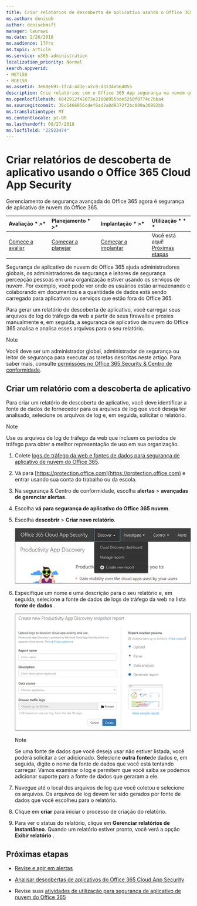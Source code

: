 ```yaml
---
title: Criar relatórios de descoberta de aplicativo usando o Office 365 Cloud App Security
ms.author: deniseb
author: denisebmsft
manager: laurawi
ms.date: 2/26/2018
ms.audience: ITPro
ms.topic: article
ms.service: o365-administration
localization_priority: Normal
search.appverid:
- MET150
- MOE150
ms.assetid: 3e68e691-1fc4-4d3e-a2c0-d3134eb64055
description: Crie relatórios com o Office 365 App segurança na nuvem que permitem que você entenda como pessoas da sua organização estiver usando o Office 365 e outros aplicativos.
ms.openlocfilehash: 6842912f42072e21608955bde5250f0774c7bba4
ms.sourcegitcommit: 36c5466056cdef6ad2a8d9372f2bc009a30892bb
ms.translationtype: MT
ms.contentlocale: pt-BR
ms.lasthandoff: 08/27/2018
ms.locfileid: "22523474"
---
```

# <a name="create-app-discovery-reports-using-office-365-cloud-app-security"></a>Criar relatórios de descoberta de aplicativo usando o Office 365 Cloud App Security

Gerenciamento de segurança avançada do Office 365 agora é segurança de aplicativo de nuvem do Office 365.
  
|Avaliação * *\>**|Planejamento * *\>**|Implantação * *\>**|Utilização * * *|
|:-----|:-----|:-----|:-----|
|[Comece a avaliar](office-365-cas-overview.md) <br/> |[Começar a planejar](get-ready-for-office-365-cas.md) <br/> |[Começar a implantar](turn-on-office-365-cas.md) <br/> |Você está aqui!  <br/> [Próximas etapas](#next-steps) <br/> |
   
Segurança de aplicativo de nuvem do Office 365 ajuda administradores globais, os administradores de segurança e leitores de segurança percepção pessoas em uma organização estiver usando os serviços de nuvem. Por exemplo, você pode ver onde os usuários estão armazenando e colaborando em documentos e a quantidade de dados está sendo carregado para aplicativos ou serviços que estão fora do Office 365.
  
Para gerar um relatório de descoberta de aplicativo, você carregar seus arquivos de log do tráfego da web a partir de seus firewalls e proxies manualmente e, em seguida, a segurança de aplicativo de nuvem do Office 365 analisa e analisa esses arquivos para o seu relatório.
  
> [!NOTE]
> Você deve ser um administrador global, administrador de segurança ou leitor de segurança para executar as tarefas descritas neste artigo. Para saber mais, consulte [permissões no Office 365 Security &amp; Centro de conformidade](permissions-in-the-security-and-compliance-center.md). 
  
## <a name="create-a-report-with-app-discovery"></a>Criar um relatório com a descoberta de aplicativo

Para criar um relatório de descoberta de aplicativo, você deve identificar a fonte de dados de fornecedor para os arquivos de log que você deseja ter analisado, selecione os arquivos de log e, em seguida, solicitar o relatório.
  
> [!NOTE]
> Use os arquivos de log do tráfego da web que incluem os períodos de tráfego para obter a melhor representação de uso em sua organização. 
  
1. Colete [logs de tráfego da web e fontes de dados para segurança de aplicativo de nuvem do Office 365](web-traffic-logs-and-data-sources-for-ocas.md).
    
2. Vá para [https://protection.office.com](https://protection.office.com) e entrar usando sua conta do trabalho ou da escola. 
    
3. Na segurança &amp; Centro de conformidade, escolha **alertas** \> **avançadas de gerenciar alertas**.
    
4. Escolha **vá para segurança de aplicativo do Office 365 nuvem**.
    
5. Escolha **descobrir** \> **Criar novo relatório**.
    
    ![No portal do Office 365 CAS, escolha Discover](media/73b5299f-94b5-49dd-a00f-154d188eb2c5.png)
  
6. Especifique um nome e uma descrição para o seu relatório e, em seguida, selecione a fonte de dados de logs de tráfego da web na lista **fonte de dados** . 
    
    ![O CAS O365, escolha descobrir \> criar novo relatório](media/22e660f0-5eb2-49fa-9fea-f88a5809a07b.png)
  
    > [!NOTE]
    > Se uma fonte de dados que você deseja usar não estiver listada, você poderá solicitar a ser adicionado. Selecione **outra** **fonte**de dados e, em seguida, digite o nome da fonte de dados que você está tentando carregar. Vamos examinar o log e permitem que você saiba se podemos adicionar suporte para a fonte de dados que geraram a ele. 
  
7. Navegue até o local dos arquivos de log que você coletou e selecione os arquivos. Os arquivos de log devem ter sido gerados por fonte de dados que você escolheu para o relatório.
    
8. Clique em **criar** para iniciar o processo de criação do relatório. 
    
9. Para ver o status do relatório, clique em **Gerenciar relatórios de instantâneo**. Quando um relatório estiver pronto, você verá a opção **Exibir relatório** . 
    
## <a name="next-steps"></a>Próximas etapas

- [Revise e agir em alertas](review-office-365-cas-alerts.md)
    
- [Analisar descobertas de aplicativos do Office 365 Cloud App Security](review-app-discovery-findings-in-ocas.md)
    
- Revise suas [atividades de utilização para segurança de aplicativo de nuvem do Office 365](utilization-activities-for-ocas.md)
    

